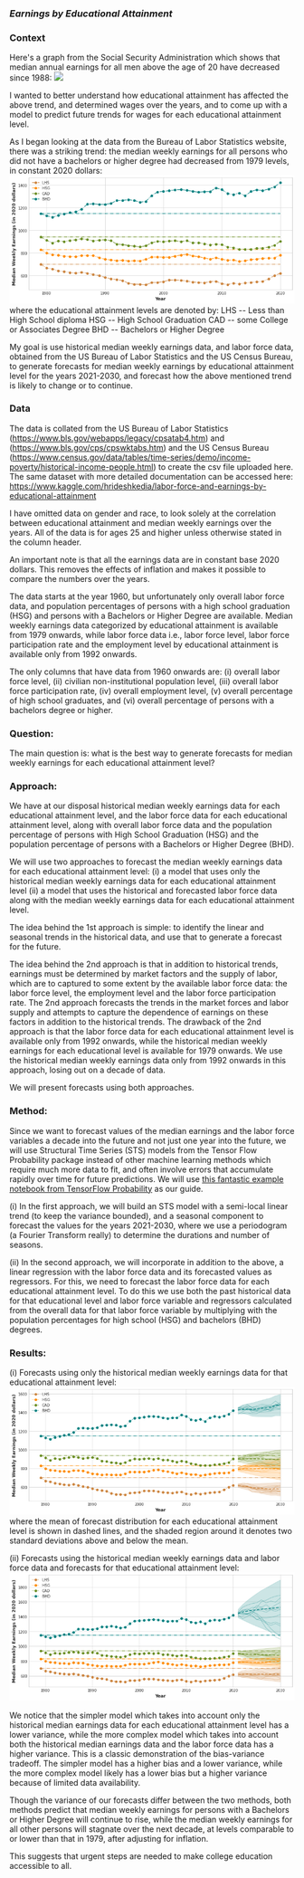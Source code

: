 ### *Earnings by Educational Attainment*

### Context

Here's a graph from the Social Security Administration which shows that median annual earnings for all men above the age of 20 have decreased since 1988:
![](https://www.ssa.gov/policy/docs/factsheets/at-a-glance/earnings-men-1988-2018.svg)

I wanted to better understand how educational attainment has affected the above trend, and determined wages over the years, and to come up with a model to predict future trends for wages for each educational attainment level. 

As I began looking at the data from the Bureau of Labor Statistics website, there was a striking trend: the median weekly earnings for all persons who did not have a bachelors or higher degree had decreased from 1979 levels, in constant 2020 dollars: 
![](https://github.com/hrideshkedia/Earnings-by-Educational-Attainment/blob/main/mwe_data.png)
where the educational attainment levels are denoted by:
LHS -- Less than High School diploma
HSG -- High School Graduation
CAD -- some College or Associates Degree
BHD -- Bachelors or Higher Degree

My goal is use historical median weekly earnings data, and labor force data, obtained from the US Bureau of Labor Statistics and the US Census Bureau, to generate forecasts for median weekly earnings by educational attainment level for the years 2021-2030, and forecast how the above mentioned trend is likely to change or to continue.

### Data

The data is collated from the US Bureau of Labor Statistics (https://www.bls.gov/webapps/legacy/cpsatab4.htm) and (https://www.bls.gov/cps/cpswktabs.htm) and the US Census Bureau (https://www.census.gov/data/tables/time-series/demo/income-poverty/historical-income-people.html) to create the csv file uploaded here. The same dataset with more detailed documentation can be accessed here: https://www.kaggle.com/hrideshkedia/labor-force-and-earnings-by-educational-attainment

I have omitted data on gender and race, to look solely at the correlation between educational attainment and median weekly earnings over the years. All of the data is for ages 25 and higher unless otherwise stated in the column header. 

An important note is that all the earnings data are in constant base 2020 dollars. This removes the effects of inflation and makes it possible to compare the numbers over the years.

The data starts at the year 1960, but unfortunately only overall labor force data, and population percentages of persons with a high school graduation (HSG) and persons with a Bachelors or Higher Degree are available. Median weekly earnings data categorized by educational attainment is available from 1979 onwards, while labor force data i.e., labor force level, labor force participation rate and the employment level by educational attainment is available only from 1992 onwards. 

The only columns that have data from 1960 onwards are: (i) overall labor force level, (ii) civilian non-institutional population level, (iii) overall labor force participation rate, (iv) overall employment level, (v) overall percentage of high school graduates, and (vi) overall percentage of persons with a bachelors degree or higher.

### Question:

The main question is: what is the best way to generate forecasts for median weekly earnings for each educational attainment level?

### Approach:

We have at our disposal historical median weekly earnings data for each educational attainment level, and the labor force data for each educational attainment level, along with overall labor force data and the population percentage of persons with High School Graduation (HSG) and the population percentage of persons with a Bachelors or Higher Degree (BHD). 

We will use two approaches to forecast the median weekly earnings data for each educational attainment level: (i) a model that uses only the historical median weekly earnings data for each educational attainment level (ii) a model that uses the historical and forecasted labor force data along with the median weekly earnings data for each educational attainment level. 

The idea behind the 1st approach is simple: to identify the linear and seasonal trends in the historical data, and use that to generate a forecast for the future. 

The idea behind the 2nd approach is that in addition to historical trends, earnings must be determined by market factors and the supply of labor, which are to captured to some extent by the available labor force  data: the labor force level, the employment level and the labor force participation rate. The 2nd approach forecasts the trends in the market forces and labor supply and attempts to capture the dependence of earnings on these factors in addition to the historical trends. The drawback of the 2nd approach is that the labor force data for each educational attainment level is available only from 1992 onwards, while the historical median weekly earnings for each educational level is available for 1979 onwards. We use the historical median weekly earnings data only from 1992 onwards in this approach, losing out on a decade of data. 

We will present forecasts using both approaches.

### Method:

Since we want to forecast values of the median earnings and the labor force variables a decade into the future and not just one year into the future, we  will use Structural Time Series (STS) models from the Tensor Flow Probability package instead of other machine learning methods which require much more data to fit, and often involve errors that accumulate rapidly over time for future predictions. We will use [this fantastic example notebook from TensorFlow Probability](https://colab.research.google.com/github/tensorflow/probability/blob/main/tensorflow_probability/examples/jupyter_notebooks/Structural_Time_Series_Modeling_Case_Studies_Atmospheric_CO2_and_Electricity_Demand.ipynb#scrollTo=ULm_Z8Oe0Lhd) as our guide.

(i) In the first approach, we will build an STS model with a semi-local linear trend (to keep the variance bounded), and a seasonal component to forecast the values for the years 2021-2030, where we use a periodogram (a Fourier Transform really) to determine the durations and number of seasons. 

(ii) In the second approach, we will incorporate in addition to the above, a linear regression with the labor force data and its forecasted values as regressors. 
For this, we need to forecast the labor force data for each educational attainment level. To do this we use both the past historical data for that educational level and labor force variable and regressors calculated from the overall data for that labor force variable by multiplying with the population percentages for high school (HSG) and bachelors (BHD) degrees. 


### Results:

(i) Forecasts using only the historical median weekly earnings data for that educational attainment level:
![](https://github.com/hrideshkedia/Earnings-by-Educational-Attainment/blob/main/mwe_historical_forecast.png)
where the mean of forecast distribution for each educational attainment level is shown in  dashed lines, and the shaded region around it denotes two standard deviations above and below the mean. 

(ii) Forecasts using the historical median weekly earnings data and labor force data and forecasts for that educational attainment level:
![](https://github.com/hrideshkedia/Earnings-by-Educational-Attainment/blob/main/mwe_lf_historical_data_forecast.png)

We notice that the simpler model which takes into account only the historical median earnings data for each educational attainment level has a lower variance, while the more complex model which takes into account both the historical median earnings data and the labor force data has a higher variance. This is a classic demonstration of the bias-variance tradeoff. The simpler model has a higher bias and a lower variance, while the more complex model likely has a lower bias but a higher variance because of limited data availability. 


Though the variance of our forecasts differ between the two methods, both methods predict that median weekly earnings for persons with a Bachelors or Higher Degree will continue to rise, while the median weekly earnings for all other persons will stagnate over the next decade, at levels comparable to or lower than that in 1979, after adjusting for inflation. 

This suggests that urgent steps are needed to make college education accessible to all.
